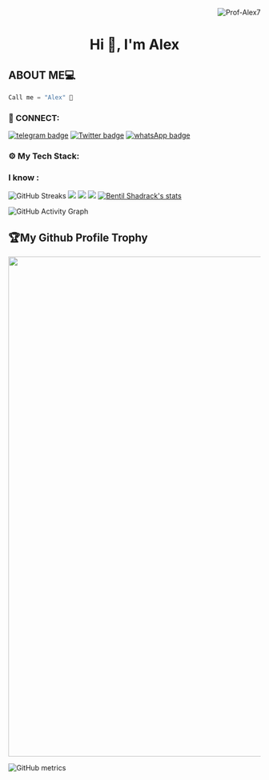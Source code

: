 <p align="right"> <img src="https://komarev.com/ghpvc/?username=Prof-Alex7&label=Profile%20views&color=e91e63&style=flat" alt="Prof-Alex7" /> </p>

<h1 align="center"> Hi 👋, I'm Alex </h1>
<p align="center"> 
</p>

## ABOUT ME💻

```cpp
Call me = "Alex" 🤗

```

<h3 align="left">🔌 CONNECT:</h3>

[![telegram badge](https://img.shields.io/badge/ALEX-30302f?style=for-the-badge&logo=telegram)](https://t.me/Alex_Stephens)
[![Twitter badge](https://img.shields.io/badge/MR_KEWAMI-30302f?style=for-the-badge&logo=twitter)](https://twitter.com/mr_kewami)
[![whatsApp badge](https://img.shields.io/badge/ALEX-30302f?style=for-the-badge&logo=whatsapp)](https://wa.me/233249221772?text=Hello%20Alex!%20I%27m%20coming%20from%20your%20Github%20profile)

<h3 align="left">⚙ My Tech Stack:</h3>

### I know : 
<!--
<a href="https://github.com/Prof-Alex7">
    <img src="https://img.shields.io/badge/HTML5-E34F26?style=for-the-badge&logo=html5&logoColor=white" />
</a>&nbsp;&nbsp;
<a href="https://github.com/Prof-Alex7">
    <img src="https://img.shields.io/badge/CSS3-1572B6?style=for-the-badge&logo=css3&logoColor=white" />
</a>&nbsp;&nbsp;
<a href="https://github.com/Prof-Alex7">
    <img src="https://img.shields.io/badge/JavaScript-323330?style=for-the-badge&logo=javascript&logoColor=F7DF1E" />
</a>&nbsp;&nbsp;
<a href="https://github.com/Prof-Alex7">
    <img src="https://img.shields.io/badge/nodejs-00000F?style=for-the-badge&logo=nodejs&logoColor=white" />
</a>&nbsp;&nbsp;
<a href="https://github.com/Prof-Alex7">
    <img src="https://img.shields.io/badge/php-00599C?style=for-the-badge&logo=php&logoColor=white" />
</a>&nbsp;&nbsp;

<a href="https://github.com/Prof-Alex7">
    <img src="https://img.shields.io/badge/MySQL-00000F?style=for-the-badge&logo=mysql&logoColor=white" />
</a>&nbsp;&nbsp;
<a href="https://github.com/Prof-Alex7">
    <img src="https://img.shields.io/badge/React-20232A?style=for-the-badge&logo=react&logoColor=61DAFB" />
</a>&nbsp;&nbsp;
<a href="https://github.com/Prof-Alex7">
    <img src="https://img.shields.io/badge/Python-0000ff?style=for-the-badge&logo=python&logoColor=yellow" />
</a>&nbsp;&nbsp;
<a href="https://github.com/Prof-Alex7">
    <img src="https://www.vectorlogo.zone/logos/git-scm/git-scm-icon.svg" alt="git" width="30" > 
</a>&nbsp;&nbsp;
<a href="https://github.com/Prof-Alex7">
 <img src="https://img.shields.io/badge/github-3776AB?style=for-the-badge&logo=github&logoColor=white" /> 
</a>&nbsp;&nbsp;
<a href="https://github.com/Prof-Alex7">
    <img src="https://img.shields.io/badge/react-native-CC6699?style=for-the-badge&logo=react-native&logoColor=white" />
</a>&nbsp;&nbsp;
<a href="https://github.com/Prof-Alex7">
    <img src="https://img.shields.io/badge/mongodb-eee?style=for-the-badge&logo=mongodb&logoColor=green" />
</a>&nbsp;&nbsp;
<a href="https://github.com/Prof-Alex7">
    <img src="https://img.shields.io/badge/mongoose-eee?style=for-the-badge&logo=mongongoose&logoColor=green" />
</a>&nbsp;&nbsp; -->

<!-- ### I am learning: <br>
<a href="https://github.com/Prof-Alex7">
    <img src="https://img.shields.io/badge/Java-ED8B00?style=for-the-badge&logo=java&logoColor=white" />
</a>&nbsp;&nbsp; -->



![GitHub Streaks](http://github-readme-streak-stats.herokuapp.com?user=Prof-Alex7&theme=dracula&hide_border=true)
![](https://github-profile-summary-cards.vercel.app/api/cards/profile-details?username=Prof-Alex7&theme=github_dark)
![](https://github-profile-summary-cards.vercel.app/api/cards/repos-per-language?username=Prof-Alex7&theme=github_dark)
![](https://github-profile-summary-cards.vercel.app/api/cards/most-commit-language?username=Prof-Alex7&theme=github_dark)
[![Bentil Shadrack's stats](https://github-readme-stats.vercel.app/api?username=Prof-Alex7&show_icons=true&theme=github_dark)](https://github.com/qbentil)
<!-- [![Top Langs](https://github-readme-stats.vercel.app/api/top-langs/?username=Prof-Alex7&layout=compact&langs_count=10&theme=github_dark&hide_border=true&count-private=true)](https://github.com/qbentil) -->
 
![GitHub Activity Graph](https://activity-graph.herokuapp.com/graph?username=Prof-Alex7&theme=dracula)  
<h2>🏆My Github Profile Trophy</h2>
<img width=1000 src="https://github-profile-trophy.vercel.app/?username=Prof-Alex7&column=7&theme=gruvbox&no-frame=true"/>

![GitHub metrics](https://metrics.lecoq.io/Prof-Alex7) 
